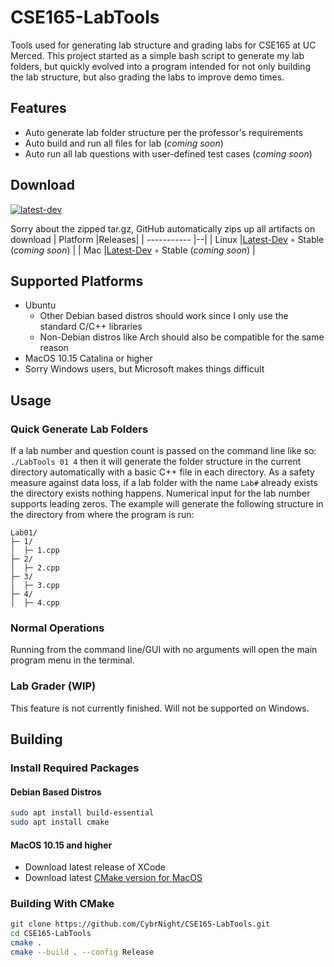 





# CSE165-LabTools

Tools used for generating lab structure and grading labs for CSE165 at UC Merced. This project started as a simple bash script to generate my lab folders, but quickly evolved into a program intended for not only building the lab structure, but also grading the labs to improve demo times. 

## Features
 - Auto generate lab folder structure per the professor's requirements
 - Auto build and run all files for lab (*coming soon*)
 - Auto run all lab questions with user-defined test cases (*coming soon*)

## Download
[![latest-dev](https://github.com/CybrNight/CSE165-LabTools/actions/workflows/latest_dev.yml/badge.svg)](https://github.com/CybrNight/CSE165-LabTools/actions/workflows/latest.yml)

Sorry about the zipped tar.gz, GitHub automatically zips up all artifacts on download
| Platform      |Releases|
| ----------- |--|
| Linux      |[Latest-Dev](https://nightly.link/CybrNight/CSE165-LabTools/workflows/bleeding_edge/master/LabTools-Ubuntu.zip) ◦ Stable (*coming soon*) |
| Mac         |[Latest-Dev](https://nightly.link/CybrNight/CSE165-LabTools/workflows/bleeding_edge/master/LabTools-Mac.zip) ◦ Stable (*coming soon*) |

## Supported Platforms
- Ubuntu
	- Other Debian based distros should work since I only use the standard C/C++ libraries
	- Non-Debian distros like Arch should also be compatible for the same reason
- MacOS 10.15 Catalina or higher
- Sorry Windows users, but Microsoft makes things difficult

## Usage

### Quick Generate Lab Folders
If a lab number and question count is passed on the command line like so: `./LabTools 01 4` then it will generate the folder structure in the current directory automatically with a basic C++ file in each directory. As a safety measure against data loss, if a lab folder with the name `Lab#` already exists the directory exists nothing happens. Numerical input for the lab number supports leading zeros.
The example will generate the following structure in the directory from where the program is run:
```
Lab01/
├─ 1/
│  ├─ 1.cpp
├─ 2/
│  ├─ 2.cpp
├─ 3/
│  ├─ 3.cpp
├─ 4/
│  ├─ 4.cpp

```

### Normal Operations
Running from the command line/GUI with no arguments will open the main program menu in the terminal.

### Lab Grader (WIP)
This feature is not currently finished. Will not be supported on Windows. 

## Building

### Install Required Packages
#### Debian Based Distros
```bash
sudo apt install build-essential
sudo apt install cmake
```
#### MacOS 10.15 and higher

 - Download latest release of XCode
 - Download latest [CMake version for MacOS](https://cmake.org/install/)

### Building With CMake
```bash
git clone https://github.com/CybrNight/CSE165-LabTools.git
cd CSE165-LabTools
cmake .
cmake --build . --config Release
```
